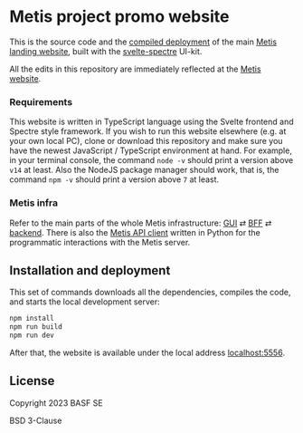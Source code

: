 # Metis project promo website

This is the source code and the [compiled deployment](https://github.com/tilde-lab/metis.science/tree/gh-pages) of the main [Metis landing website](https://metis.science), built with the [svelte-spectre](https://kit.metis.science) UI-kit.

All the edits in this repository are immediately reflected at the [Metis website](https://metis.science).


### Requirements

This website is written in TypeScript language using the Svelte frontend and Spectre style framework. If you wish to run this website elsewhere (e.g. at your own local PC), clone or download this repository and make sure you have the newest JavaScript / TypeScript environment at hand. For example, in your terminal console, the command `node -v` should print a version above `v14` at least. Also the NodeJS package manager should work, that is, the command `npm -v` should print a version above `7` at least.


### Metis infra

Refer to the main parts of the whole Metis infrastructure: [GUI](https://github.com/basf/metis-gui) &rlarr; [BFF](https://github.com/basf/metis-bff) &rlarr; [backend](https://github.com/basf/metis-backend). There is also the [Metis API client](https://github.com/tilde-lab/metis-client) written in Python for the programmatic interactions with the Metis server.


## Installation and deployment

This set of commands downloads all the dependencies, compiles the code, and starts the local development server:

```bash
npm install
npm run build
npm run dev
```

After that, the website is available under the local address [localhost:5556](http://localhost:5556).


## License

Copyright 2023 BASF SE

BSD 3-Clause
